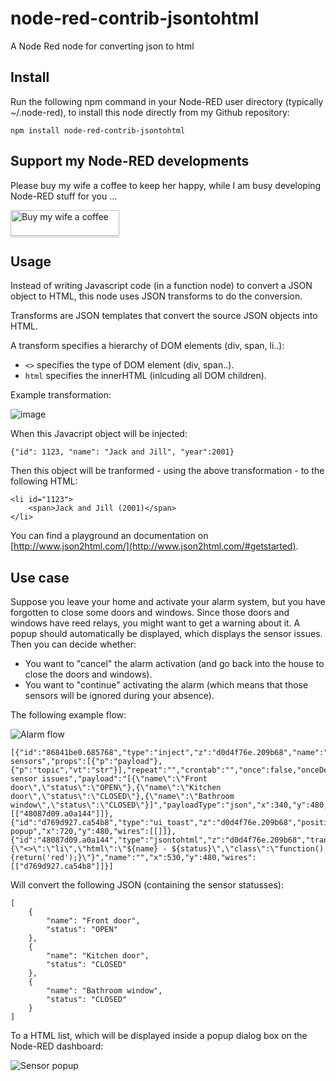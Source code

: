 # node-red-contrib-jsontohtml
A Node Red node for converting json to html

## Install
Run the following npm command in your Node-RED user directory (typically ~/.node-red), to install this node directly from my Github repository:
```
npm install node-red-contrib-jsontohtml
```

## Support my Node-RED developments

Please buy my wife a coffee to keep her happy, while I am busy developing Node-RED stuff for you ...

<a href="https://www.buymeacoffee.com/bartbutenaers" target="_blank"><img src="https://www.buymeacoffee.com/assets/img/custom_images/orange_img.png" alt="Buy my wife a coffee" style="height: 41px !important;width: 174px !important;box-shadow: 0px 3px 2px 0px rgba(190, 190, 190, 0.5) !important;-webkit-box-shadow: 0px 3px 2px 0px rgba(190, 190, 190, 0.5) !important;" ></a>

## Usage
Instead of writing Javascript code (in a function node) to convert a JSON object to HTML, this node uses JSON transforms to do the conversion.

Transforms are JSON templates that convert the source JSON objects into HTML.

A transform specifies a hierarchy of DOM elements (div, span, li..):
+ `<>` specifies the type of DOM element (div, span..).
+ `html` specifies the innerHTML (inlcuding all DOM children).

Example transformation:

![image](https://user-images.githubusercontent.com/14224149/101691882-a2150700-3a6f-11eb-87b4-dce76150874b.png)

When this Javacript object will be injected:
```
{"id": 1123, "name": "Jack and Jill", "year":2001}
```
Then this object will be tranformed - using the above transformation - to the following HTML:
```
<li id="1123">
    <span>Jack and Jill (2001)</span>
</li>	
```

You can find a playground an documentation on [http://www.json2html.com/](http://www.json2html.com/#getstarted).

## Use case
Suppose you leave your home and activate your alarm system, but you have forgotten to close some doors and windows.  Since those doors and windows have reed relays, you might want to get a warning about it.  A popup should automatically be displayed, which displays the sensor issues.  Then you can decide whether:
+ You want to "cancel" the alarm activation (and go back into the house to close the doors and windows).
+ You want to "continue" activating the alarm (which means that those sensors will be ignored during your absence).

The following example flow:

![Alarm flow](https://user-images.githubusercontent.com/14224149/101695678-43528c00-3a75-11eb-8907-f4999c74fc4d.png)
```
[{"id":"86841be0.685768","type":"inject","z":"d0d4f76e.209b68","name":"Simulate sensors","props":[{"p":"payload"},{"p":"topic","vt":"str"}],"repeat":"","crontab":"","once":false,"onceDelay":0.1,"topic":"Ignore sensor issues","payload":"[{\"name\":\"Front door\",\"status\":\"OPEN\"},{\"name\":\"Kitchen door\",\"status\":\"CLOSED\"},{\"name\":\"Bathroom window\",\"status\":\"CLOSED\"}]","payloadType":"json","x":340,"y":480,"wires":[["48087d09.a0a144"]]},{"id":"d769d927.ca54b8","type":"ui_toast","z":"d0d4f76e.209b68","position":"dialog","displayTime":"3","highlight":"","sendall":true,"outputs":1,"ok":"Continue","cancel":"Cancel","raw":true,"topic":"","name":"Issues popup","x":720,"y":480,"wires":[[]]},{"id":"48087d09.a0a144","type":"jsontohtml","z":"d0d4f76e.209b68","transform":"{\"<>\":\"li\",\"html\":\"${name} - ${status}\",\"class\":\"function(){return('red');}\"}","name":"","x":530,"y":480,"wires":[["d769d927.ca54b8"]]}]
```
Will convert the following JSON (containing the sensor statusses):
```
[
    {
        "name": "Front door",
        "status": "OPEN"
    },
    {
        "name": "Kitchen door",
        "status": "CLOSED"
    },
    {
        "name": "Bathroom window",
        "status": "CLOSED"
    }
]
```
To a HTML list, which will be displayed inside a popup dialog box on the Node-RED dashboard:

![Sensor popup](https://user-images.githubusercontent.com/14224149/101696097-dd1a3900-3a75-11eb-8b8b-8c7912e155b8.png)
